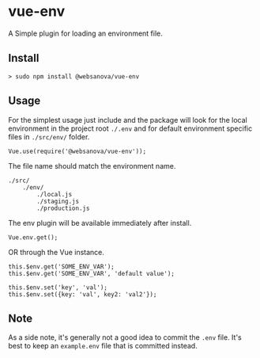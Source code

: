 # vue-env

A Simple plugin for loading an environment file.


## Install

~~~
> sudo npm install @websanova/vue-env
~~~


## Usage

For the simplest usage just include and the package will look for the local environment in the project root `./.env` and for default environment specific files in  `./src/env/` folder.

~~~
Vue.use(require('@websanova/vue-env'));
~~~

The file name should match the environment name.

~~~
./src/
    ./env/
        ./local.js
        ./staging.js
        ./production.js
~~~

The env plugin will be available immediately after install.

~~~
Vue.env.get();
~~~

OR through the Vue instance.

~~~
this.$env.get('SOME_ENV_VAR');
this.$env.get('SOME_ENV_VAR', 'default value');

this.$env.set('key', 'val');
this.$env.set({key: 'val', key2: 'val2'});
~~~


## Note

As a side note, it's generally not a good idea to commit the `.env` file. It's best to keep an `example.env` file that is committed instead.
